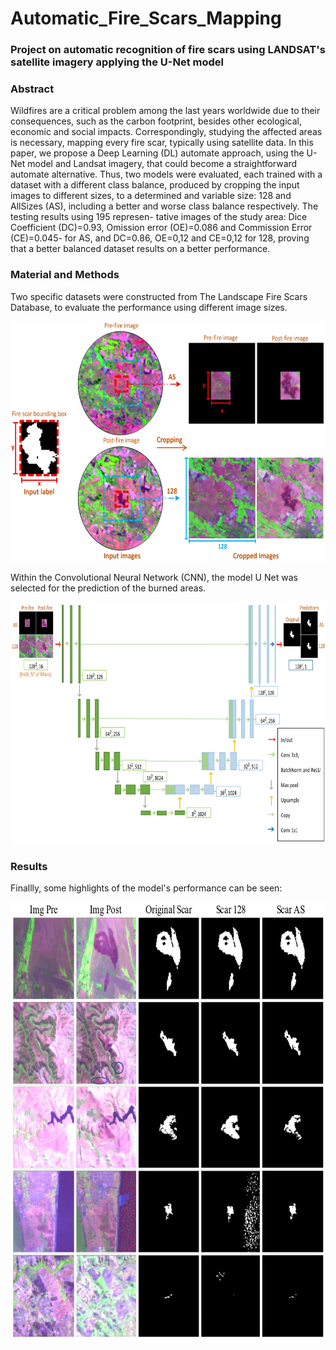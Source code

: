# Automatic_Fire_Scars_Mapping
### Project on automatic recognition of fire scars using LANDSAT's satellite imagery applying the U-Net model

### Abstract

Wildfires are a critical problem among the last years worldwide due to their consequences, such
as the carbon footprint, besides other ecological, economic and social impacts. Correspondingly,
studying the affected areas is necessary, mapping every fire scar, typically using satellite data.
In this paper, we propose a Deep Learning (DL) automate approach, using the U-Net model and
Landsat imagery, that could become a straightforward automate alternative. Thus, two models
were evaluated, each trained with a dataset with a different class balance, produced by cropping
the input images to different sizes, to a determined and variable size: 128 and AllSizes (AS),
including a better and worse class balance respectively. The testing results using 195 represen-
tative images of the study area: Dice Coefficient (DC)=0.93, Omission error (OE)=0.086 and
Commission Error (CE)=0.045- for AS, and DC=0.86, OE=0,12 and CE=0,12 for 128, proving
that a better balanced dataset results on a better performance.

### Material and Methods

Two specific datasets were constructed from The Landscape Fire Scars Database, to evaluate the performance using different image sizes. 

<img src="Images/methods_data.jpg" width="615" height="384">

Within the Convolutional Neural Network (CNN), the model U Net was selected for the prediction of the burned areas.

<img src="Images/u_net.jpg" width="755" height="387">

### Results

Finallly, some highlights of the model's performance can be seen:

<img src="Images/performance_sum.jpg" width="732" height="704">

